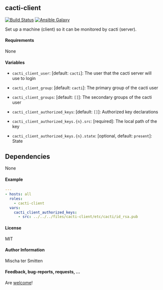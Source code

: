 ## cacti-client

[![Build Status](https://travis-ci.org/Oefenweb/ansible-cacti-client.svg?branch=master)](https://travis-ci.org/Oefenweb/ansible-cacti-client) [![Ansible Galaxy](http://img.shields.io/badge/ansible--galaxy-cacti--client-blue.svg)](https://galaxy.ansible.com/Oefenweb/cacti-client)

Set up a machine (client) so it can be monitored by cacti (server).

#### Requirements

None

#### Variables

* `cacti_client_user`: [default: `cacti`]: The user that the cacti server will use to login
* `cacti_client_group`: [default: `cacti`]: The primary group of the cacti user
* `cacti_client_groups`: [default: `[]`]: The secondary groups of the cacti user

* `cacti_client_authorized_keys`: [default: `[]`]: Authorized key declarations
* `cacti_client_authorized_keys.{n}.src`: [required]: The local path of the key
* `cacti_client_authorized_keys.{n}.state`: [optional, default: `present`]: State

## Dependencies

None

#### Example

```yaml
---
- hosts: all
  roles:
    - cacti-client
  vars:
    cacti_client_authorized_keys:
      - src: ../../../files/cacti-client/etc/cacti/id_rsa.pub
```

#### License

MIT

#### Author Information

Mischa ter Smitten

#### Feedback, bug-reports, requests, ...

Are [welcome](https://github.com/Oefenweb/ansible-cacti-client/issues)!
